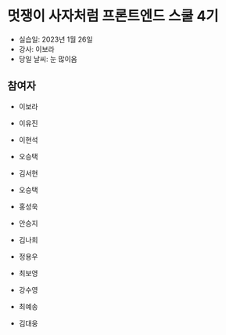 # 멋쟁이 사자처럼 프론트엔드 스쿨 4기

- 실습일: 2023년 1월 26일
- 강사: 이보라
- 당일 날씨: 눈 많이옴

## 참여자

- 이보라

- 이유진

- 이현석


- 오승택

- 김서현

- 오승택

- 홍성욱

- 안승지

- 김나희

- 정용우

- 최보영

- 강수영

- 최예송

- 김대웅
